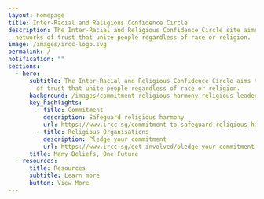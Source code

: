 ```yaml
---
layout: homepage
title: Inter-Racial and Religious Confidence Circle
description: The Inter-Racial and Religious Confidence Circle site aims to be
  networks of trust that unite people regardless of race or religion.
image: /images/ircc-logo.svg
permalink: /
notification: ""
sections:
  - hero:
      subtitle: The Inter-Racial and Religious Confidence Circle aims to be networks
        of trust that unite people regardless of race or religion.
      background: /images/commitment-religious-harmony-religious-leaders.jpg
      key_highlights:
        - title: Commitment
          description: Safeguard religious harmony
          url: https://www.ircc.sg/commitment-to-safeguard-religious-harmony/
        - title: Religious Organisations
          description: Pledge your commitment
          url: https://www.ircc.sg/get-involved/pledge-your-commitment
      title: Many Beliefs, One Future
  - resources:
      title: Resources
      subtitle: Learn more
      button: View More
---
```

